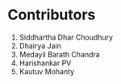 # Contributors

1) Siddhartha Dhar Choudhury
2) Dhairya Jain
3) Medayil Barath Chandra
4) Harishankar PV
5) Kautuv Mohanty
